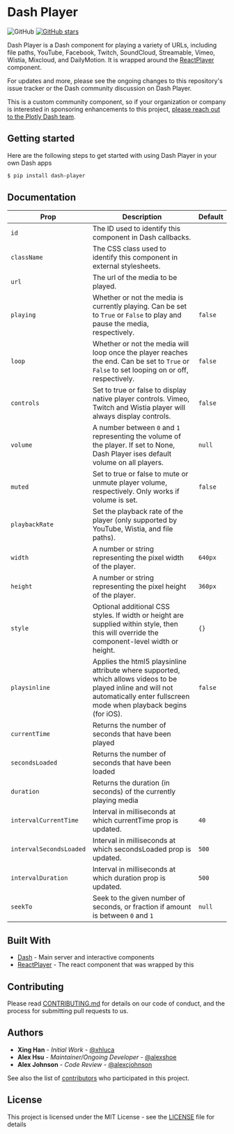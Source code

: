 # Dash Player

![GitHub](https://img.shields.io/github/license/mashape/apistatus.svg)
[![GitHub stars](https://img.shields.io/github/stars/xhlulu/dash-player.svg)](https://github.com/xhlulu/dash-player/stargazers)

Dash Player is a Dash component for playing a variety of URLs, including file paths, YouTube, Facebook, Twitch, SoundCloud, Streamable, Vimeo, Wistia, Mixcloud, and DailyMotion. It is wrapped around the [ReactPlayer](https://github.com/cookpete/react-player) component.

For updates and more, please see the ongoing changes to this repository's issue tracker or the Dash community discussion on Dash Player.

This is a custom community component, so if your organization or company is interested in sponsoring enhancements to this project, [please reach out to the Plotly Dash team](https://plot.ly/dash/pricing).

## Getting started

Here are the following steps to get started with using Dash Player in your own Dash apps

```sh
$ pip install dash-player
```

## Documentation

| Prop                    | Description                                                                                                                                                                       | Default |
| ----------------------- | --------------------------------------------------------------------------------------------------------------------------------------------------------------------------------- | ------- |
| `id`                    | The ID used to identify this component in Dash callbacks.                                                                                                                         |
| `className`             | The CSS class used to identify this component in external stylesheets.                                                                                                            |
| `url`                   | The url of the media to be played.                                                                                                                                                |
| `playing`               | Whether or not the media is currently playing. Can be set to `True` or `False` to play and pause the media, respectively.                                                         | `false` |
| `loop`                  | Whether or not the media will loop once the player reaches the end. Can be set to `True` or `False` to set looping on or off, respectively.                                       | `false` |
| `controls`              | Set to true or false to display native player controls. Vimeo, Twitch and Wistia player will always display controls.                                                             | `false` |
| `volume`                | A number between `0` and `1` representing the volume of the player. If set to None, Dash Player ises default volume on all players.                                               | `null`  |
| `muted`                 | Set to true or false to mute or unmute player volume, respectively. Only works if volume is set.                                                                                  | `false` |
| `playbackRate`          | Set the playback rate of the player (only supported by YouTube, Wistia, and file paths).                                                                                          |
| `width`                 | A number or string representing the pixel width of the player.                                                                                                                    | `640px` |
| `height`                | A number or string representing the pixel height of the player.                                                                                                                   | `360px` |
| `style`                 | Optional additional CSS styles. If width or height are supplied within style, then this will override the component-level width or height.                                        | `{}`    |
| `playsinline`           | Applies the html5 playsinline attribute where supported, which allows videos to be played inline and will not automatically enter fullscreen mode when playback begins (for iOS). | `false` |
| `currentTime`           | Returns the number of seconds that have been played                                                                                                                               |
| `secondsLoaded`         | Returns the number of seconds that have been loaded                                                                                                                               |
| `duration`              | Returns the duration (in seconds) of the currently playing media                                                                                                                  |
| `intervalCurrentTime`   | Interval in milliseconds at which currentTime prop is updated.                                                                                                                    | `40`    |
| `intervalSecondsLoaded` | Interval in milliseconds at which secondsLoaded prop is updated.                                                                                                                  | `500`   |
| `intervalDuration`      | Interval in milliseconds at which duration prop is updated.                                                                                                                       | `500`   |
| `seekTo`                | Seek to the given number of seconds, or fraction if amount is between `0` and `1`                                                                                                 | `null`  |

## Built With

- [Dash](https://dash.plot.ly/) - Main server and interactive components
- [ReactPlayer](https://www.npmjs.com/package/react-player) - The react component that was wrapped by this

## Contributing

Please read [CONTRIBUTING.md](CONTRIBUTING.md) for details on our code of conduct, and the process for submitting pull requests to us.

## Authors

- **Xing Han** - _Initial Work_ - [@xhluca](https://github.com/xhluca)
- **Alex Hsu** - _Maintainer/Ongoing Developer_ - [@alexshoe](https://github.com/alexshoe)
- **Alex Johnson** - _Code Review_ - [@alexcjohnson](https://github.com/alexcjohnson)

See also the list of [contributors](https://github.com/xhlulu/dash-player/contributors) who participated in this project.

## License

This project is licensed under the MIT License - see the [LICENSE](LICENSE) file for details

